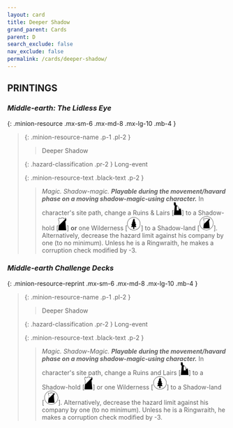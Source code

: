 ```yaml
---
layout: card
title: Deeper Shadow
grand_parent: Cards
parent: D
search_exclude: false
nav_exclude: false
permalink: /cards/deeper-shadow/
---
```


## PRINTINGS


### _Middle-earth: The Lidless Eye_

{: .minion-resource .mx-sm-6 .mx-md-8 .mx-lg-10 .mb-4 }
> {: .minion-resource-name .p-1 .pl-2 }
> > <div class="hazard-mp"></div>
> > <div class="card-name">Deeper Shadow</div>
>
> {: .hazard-classification .pr-2 }
> Long-event
>
> {: .minion-resource-text .black-text .p-2 }
> > _Magic._ _Shadow-magic._ ***Playable during the movement/havard phase on a moving shadow-magic-using character.*** In character's site path, change a Ruins & Lairs <nobr>[<img src="/assets/images/ruinlair.svg">]</nobr> to a Shadow-hold <nobr>[<img src="/assets/images/shadow-hold.svg">]</nobr> **or** one Wilderness <nobr>[<img src="/assets/images/wilderness.svg">]</nobr> to a Shadow-land <nobr>[<img src="/assets/images/shadow-land.svg">]</nobr>. Alternatively, decrease the hazard limit against his company by one (to no minimum). Unless he is a Ringwraith, he makes a corruption check modified by -3. 
> 

### _Middle-earth Challenge Decks_

{: .minion-resource-reprint .mx-sm-6 .mx-md-8 .mx-lg-10 .mb-4 }
> {: .minion-resource-name .p-1 .pl-2 }
> > <div class="hazard-mp"></div>
> > <div class="card-name">Deeper Shadow</div>
>
> {: .hazard-classification .pr-2 }
> Long-event
>
> {: .minion-resource-text .black-text .p-2 }
> > _Magic._ _Shadow-Magic._ ***Playable during the movement/havard phase on a moving shadow-magic-using character.*** In character's site path, change a Ruins and Lairs <nobr>[<img src="/assets/images/ruinlair.svg">]</nobr> to a Shadow-hold <nobr>[<img src="/assets/images/shadow-hold.svg">]</nobr> or one Wilderness <nobr>[<img src="/assets/images/wilderness.svg">]</nobr> to a Shadow-land <nobr>[<img src="/assets/images/shadow-land.svg">]</nobr>. Alternatively, decrease the hazard limit against his company by one (to no minimum). Unless he is a Ringwraith, he makes a corruption check modified by -3. 
> 
